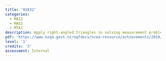 ```yaml
---
title: '91032'
categories:
  - MAI2
  - MAG1
  - MTA1
description: Apply right-angled triangles in solving measurement problems
pdf: 'https://www.nzqa.govt.nz/nqfdocs/ncea-resource/achievements/2019/as91032.pdf'
level: '1'
credits: '3'
assessment: Internal
---
```


